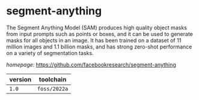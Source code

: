 # segment-anything

The Segment Anything Model (SAM) produces high quality object masks from input prompts  such as points or boxes, and it can be used to generate masks for all objects in an image.  It has been trained on a dataset of 11 million images and 1.1 billion masks, and has strong zero-shot  performance on a variety of segmentation tasks.

*homepage*: <https://github.com/facebookresearch/segment-anything>

version | toolchain
--------|----------
``1.0`` | ``foss/2022a``
